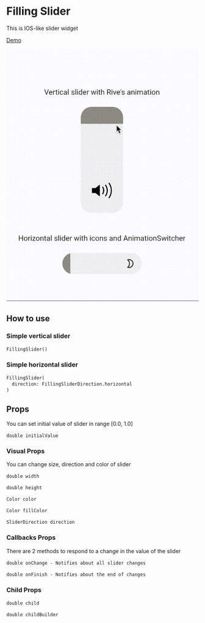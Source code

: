 # Filling Slider

This is IOS-like slider widget 

<a href="https://ivansupervan.github.io/filling_slider/" target="_blank">Demo</a>

![Example gif](https://github.com/IvanSupervan/filling_slider/blob/main/img/slider.gif?raw=true)

## How to use

### Simple vertical slider
```
FillingSlider()
```
### Simple horizontal slider
```
FillingSlider(
  direction: FillingSliderDirection.horizontal
)
```
## Props
You can set initial value of slider in range [0.0, 1.0]
 ```
 double initialValue
 ```
 ### Visual Props
 You can change size, direction and color of slider
 ```
 double width
 ```
 ```
 double height
 ```
 ```
 Color color
 ```
 ```
 Color fillColor
 ```
 ```
 SliderDirection direction
 ```
 ### Callbacks Props
 There are 2 methods to respond to a change in the value of the slider
 ```
 double onChange - Notifies about all slider changes
 ```
 ```
 double onFinish - Notifies about the end of changes
 ```
 ### Child Props
 ```
 double child
 ```
 ```
 double childBuilder
 ```